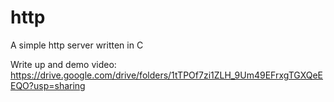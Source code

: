 # http
A simple http server written in C

Write up and demo video:
https://drive.google.com/drive/folders/1tTPOf7zi1ZLH_9Um49EFrxgTGXQeEEQO?usp=sharing
